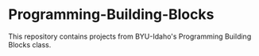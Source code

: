 # Programming-Building-Blocks
This repository contains projects from BYU-Idaho's Programming Building Blocks class. 
